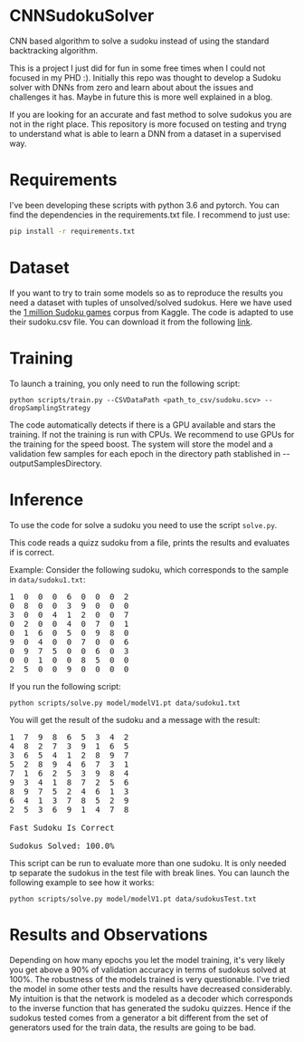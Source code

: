 # CNNSudokuSolver
CNN based algorithm to solve a sudoku instead of using the standard backtracking algorithm.

This is a project I just did for fun in some free times when I could not focused in my PHD :).
Initially this repo was thought to develop a Sudoku solver with DNNs from zero and learn about
about the issues and challenges it has. Maybe in future this is more well explained in a blog.

If you are looking for an accurate and fast method to solve sudokus you are not in the right place.
This repository is more focused on testing and tryng to understand what is able to learn a DNN from a
dataset in a supervised way. 

# Requirements

I've been developing these scripts with python 3.6 and pytorch. You can find the dependencies in the
requirements.txt file. I recommend to just use:

```bash
pip install -r requirements.txt
```

# Dataset

If you want to try to train some models so as to reproduce the results you need a dataset with tuples
of unsolved/solved sudokus. Here we have used the [1 million Sudoku games](https://www.kaggle.com/bryanpark/sudoku) corpus from Kaggle. The code
is adapted to use their sudoku.csv file. You can download it from the following [link](https://www.kaggle.com/bryanpark/sudoku).

# Training

To launch a training, you only need to run the following script: 

```batch
python scripts/train.py --CSVDataPath <path_to_csv/sudoku.scv> --dropSamplingStrategy
```

The code automatically detects if there is a GPU available and stars the training.
If not the training is run with CPUs. We recommend to use GPUs for the training for the speed boost.
The system will store the model and a validation few samples for each epoch in the directory path stablished in --outputSamplesDirectory.
 
# Inference 

To use the code for solve a sudoku you need to use the script `solve.py`.

This code reads a quizz sudoku from a file, prints the results and evaluates if is correct.

Example:
Consider the following sudoku, which corresponds to the sample in `data/sudoku1.txt`:

<pre>
1  0  0  0  6  0  0  0  2
0  8  0  0  3  9  0  0  0
3  0  0  4  1  2  0  0  7
0  2  0  0  4  0  7  0  1
0  1  6  0  5  0  9  8  0
9  0  4  0  0  7  0  0  6
0  9  7  5  0  0  6  0  3
0  0  1  0  0  8  5  0  0
2  5  0  0  9  0  0  0  0</pre>


If you run the following script:

```batch
python scripts/solve.py model/modelV1.pt data/sudoku1.txt
```

You will get the result of the sudoku and a message with the result:

<pre>
1  7  9  8  6  5  3  4  2
4  8  2  7  3  9  1  6  5
3  6  5  4  1  2  8  9  7
5  2  8  9  4  6  7  3  1
7  1  6  2  5  3  9  8  4
9  3  4  1  8  7  2  5  6
8  9  7  5  2  4  6  1  3
6  4  1  3  7  8  5  2  9
2  5  3  6  9  1  4  7  8

Fast Sudoku Is Correct

Sudokus Solved: 100.0%</pre>

This script can be run to evaluate more than one sudoku. It is only needed tp separate the sudokus in the test file with break lines. You can 
launch the following example to see how it works:

```batch
python scripts/solve.py model/modelV1.pt data/sudokusTest.txt
```

# Results and Observations

Depending on how many epochs you let the model training, it's very likely you get above a 90% of validation accuracy in terms of sudokus solved at 100%. The robustness of the models trained is very questionable. I've tried the model in some other tests and the results have decreased considerably. My intuition is that the network is modeled as a decoder which corresponds to the inverse function that has generated the sudoku quizzes. Hence if the sudokus tested comes from a generator a bit different from the set of generators used for the train data, the results are going to be bad.

